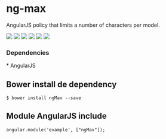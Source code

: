 ng-max
===========
AngularJS policy that limits a number of characters per model.

<p>
  <a href="https://gitter.im/miamarti/ng-max" target="_blank"><img src="https://img.shields.io/gitter/room/nwjs/nw.js.svg"></a>
  <img src="https://img.shields.io/badge/ngMax-release-green.svg">
  <img src="https://img.shields.io/badge/version-1.0.0-blue.svg">
  <img src="https://img.shields.io/github/license/mashape/apistatus.svg">
  <a href="https://github.com/miamarti/ng-max/tarball/master"><img src="https://img.shields.io/github/downloads/atom/atom/latest/total.svg"></a>
  <img src="https://img.shields.io/bower/v/bootstrap.svg">
</p>

<h3>Dependencies</h3>
* AngularJS

## Bower install de dependency
```
$ bower install ngMax --save
```

## Module AngularJS include
```
angular.module('example', ["ngMax"]);
```
